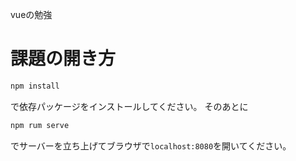 vueの勉強

# 課題の開き方
```sh
npm install
```
で依存パッケージをインストールしてください。
そのあとに

```sh
npm rum serve
```
でサーバーを立ち上げてブラウザで`localhost:8080`を開いてください。
